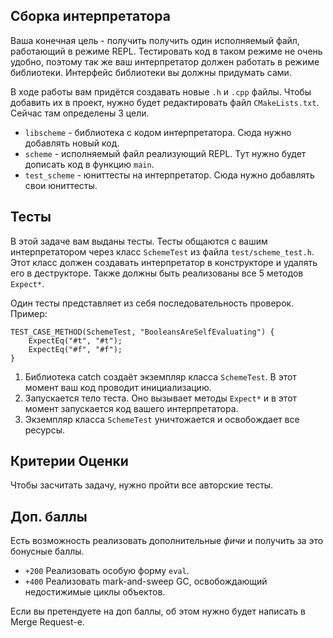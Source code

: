 ## Сборка интерпретатора

Ваша конечная цель - получить получить один исполняемый файл,
работающий в режиме REPL. Тестировать код в таком режиме не очень
удобно, поэтому так же ваш интерпретатор должен работать в режиме
библиотеки. Интерфейс библиотеки вы должны придумать сами.

В ходе работы вам придётся создавать новые `.h` и `.cpp` файлы. Чтобы
добавить их в проект, нужно будет редактировать файл
`CMakeLists.txt`. Сейчас там определены 3 цели.

  * `libscheme` - библиотека с кодом интерпретатора. Сюда нужно
    добавлять новый код.
  * `scheme` - исполняемый файл реализующий REPL. Тут нужно будет
    дописать код в функцию `main`.
  * `test_scheme` - юниттесты на интерпретатор. Сюда нужно добавлять
    свои юниттесты.

## Тесты

В этой задаче вам выданы тесты. Тесты общаются с вашим интерпретатором
через класс `SchemeTest` из файла `test/scheme_test.h`. Этот класс должен
создавать интерпретатор в конструкторе и удалять его в
деструкторе. Также должны быть реализованы все 5 методов `Expect*`.

Один тесты представляет из себя последовательность проверок. Пример:

```
TEST_CASE_METHOD(SchemeTest, "BooleansAreSelfEvaluating") {
    ExpectEq("#t", "#t");
    ExpectEq("#f", "#f");
}
```

1. Библиотека сatch создаёт экземпляр класса `SchemeTest`. В этот момент
   ваш код проводит инициализацию.
2. Запускается тело теста. Оно вызывает методы `Expect*` и в этот
   момент запускается код вашего интерпретатора.
3. Экземпляр класса `SchemeTest` уничтожается и освобождает все ресурсы.

## Критерии Оценки

Чтобы засчитать задачу, нужно пройти все авторские тесты.

## Доп. баллы

Есть возможность реализовать дополнительные _фичи_ и получить за это
бонусные баллы.

 * `+200` Реализовать особую форму `eval`.
 * `+400` Реализовать mark-and-sweep GC, освобождающий недостижимые
   циклы объектов.

Если вы претендуете на доп баллы, об этом нужно будет написать в Merge
Request-e.
